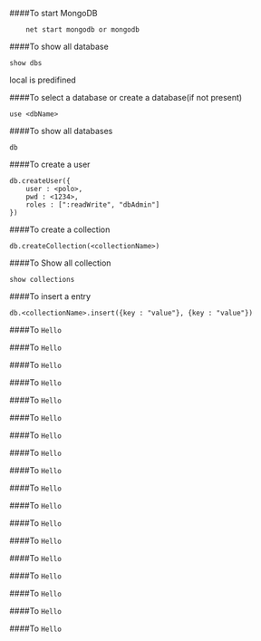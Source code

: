 ####To start MongoDB
``` 
	net start mongodb or mongodb
``` 
####To show all database
``` 
show dbs 
``` 
local is predifined

####To select a database or create a database(if not present)
``` 
use <dbName> 
```

####To  show all databases
``` 
db 
```

####To create a user 
```
db.createUser({
	user : <polo>,
	pwd : <1234>,
	roles : [":readWrite", "dbAdmin"]
})
```

####To create a collection
```
db.createCollection(<collectionName>)
```

####To  Show  all collection
```
show collections
```

####To insert a entry
```
db.<collectionName>.insert({key : "value"}, {key : "value"})
```

####To 
``` Hello ```

####To 
``` Hello ```

####To 
``` Hello ```

####To 
``` Hello ```

####To 
``` Hello ```

####To 
``` Hello ```

####To 
``` Hello ```

####To 
``` Hello ```

####To 
``` Hello ```

####To 
``` Hello ```

####To 
``` Hello ```

####To 
``` Hello ```

####To 
``` Hello ```

####To 
``` Hello ```

####To 
``` Hello ```

####To 
``` Hello ```

####To 
``` Hello ```

####To 
``` Hello ```



